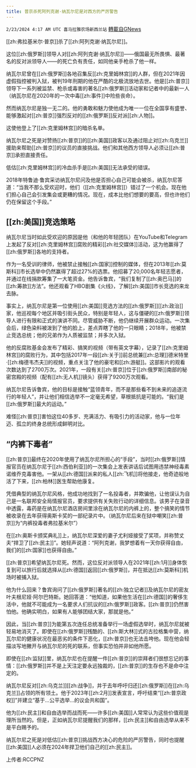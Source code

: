```yaml
---
title: 普京杀死阿列克谢·纳瓦尔尼是对西方的严厉警告
---
```

`2/23/2024 4:17 AM UTC 喜马拉雅农场新西兰站` [轉載自GNews](https://gnews.org/articles/2334163)

[[zh:弗拉基米尔·普京]]杀了[[zh:阿列克谢·纳瓦尔尼]]。

这位[[zh:俄罗斯]]领导人对[[zh:阿列克谢·纳瓦尔尼]]——俄国最无所畏惧、最著名的反对派领导人——的死亡负有责任，如同他亲手枪杀了他一样。

纳瓦尔尼曾在[[zh:俄罗斯]]各地召集反[[zh:克里姆林宫]]的人群，但在2021年因虚假指控被判入狱，被判19年刑期的他在严酷的北极流放地去世。他是[[zh:普京]]领导下一系列被监禁、枪杀或毒害的著名[[zh:俄罗斯]]活动家和记者中的最新一人（纳瓦尔尼在2020年的一次中毒[[zh:事件]]中险些丧命）。

然而纳瓦尔尼是独一无二的。他的勇敢和魅力使他成为唯一一位在全国享有盛誉、能够激起对[[zh:普京]]强烈反对的[[zh:俄罗斯]]反对派[[zh:人物]]。

这使他登上了[[zh:克里姆林宫]]的暗杀名单。

纳瓦尔尼之死是对赞扬[[zh:普京]]的[[zh:美国]]政客以及通过阻止对[[zh:乌克兰]]援助来帮助[[zh:普京]]的议员的直接挑战。他们和其他西方领导人必须让[[zh:普京]]承担直接责任。

低估[[zh:克里姆林宫]]的冷血杀手是[[zh:美国]]无法承受的错误。

2018年特鲁迪·鲁宾采访纳瓦尔尼问及他是否担心自己可能会被杀，纳瓦尔尼答道：“当我不那么受欢迎时，他们（[[zh:克里姆林宫]]）错过了一个机会。现在他们担心自己会引发集会或更糟的情况。现在，成本比他们想要的要高，但也许他们仍在保留这个手段。”

## [[zh:美国]]竞选策略

纳瓦尔尼当时如此受欢迎的原因是他（和他的年轻团队）在YouTube和Telegram上发起了反对[[zh:克里姆林宫]]腐败的精彩[[zh:社交媒体]]活动，这为他赢得了[[zh:俄罗斯]]各地的支持者。

作为一名受训的律师，他被禁止接触[[zh:国家]]控制的媒体，但在2013年[[zh:莫斯科]]市长选举中仍然赢得了超过27%的选票。他招募了20,000名年轻志愿者，并通过在线捐款筹集了一大笔资金。他告诉鲁宾，“我们复制了[[zh:奥巴马]]的[[zh:筹款]]方法”。他还观看了HBO剧集《火线》，了解[[zh:美国]]市长竞选的来龙去脉。

事实上，纳瓦尔尼是第一位使用[[zh:美国]]竞选方法的[[zh:俄罗斯]][[zh:政治]]家，他巡视每个地区并吸引街头民众，特别是年轻人，这与僵硬的[[zh:俄罗斯]]领导人进行有限和正式的演讲不同。尽管威胁不断，他仍继续开展群众运动。一次集会后，绿色染料被泼到了他的脸上，差点弄瞎了他的一只眼睛；2018年，他被禁止竞选总统；他的兄弟作为人质被监禁；并多次入狱。

他的反腐败基金会发布了精彩、搞笑的视频（带有英文字幕），记录了[[zh:克里姆林宫]]的腐败行为，其中包括2017年一段[[zh:关于]]前总统兼[[zh:总理]]德米特里·[[zh:梅德韦杰夫]]的视频，重点关注了他的豪宅和[[zh:游艇]]。这部影片的观看次数达到了2700万次。2021年，一段有关[[zh:普京]]位于[[zh:俄罗斯]]南部的秘密宫殿的视频（配有[[zh:无人机]]镜头）获得了9200万次观看。

纳瓦尔尼告诉鲁宾，他的目标是接触“蓝领青年，而不是那些看不到未来的追逐流行的年轻人”，并让他们相信选举不一定毫无希望，草根抵抗是可能的。“我们是[[zh:俄罗斯]]最大的运动。”

难怪[[zh:普京]]害怕这位40多岁、充满活力、有吸引力的活动家，他与一位年迈、孤立的终身总统形成鲜明对比。

## “内裤下毒者”

[[zh:普京]]最终在2020年使用了纳瓦尔尼所担心的“手段”，当时[[zh:俄罗斯]]情报官员在纳瓦尔尼于[[zh:西伯利亚]]的一次集会上发表讲话后试图用违禁神经毒素诺维乔克毒害他。一架从[[zh:德国]]派来的私人[[zh:飞机]]将他接走，他奇迹般地活了下来，[[zh:柏林]]医生帮助他康复。

凭借典型的纳瓦尔尼风格，他成功地找到了一名投毒者，并欺骗他，让他误认为自己是一名联邦安全局情报官员，要求提供有关失败行动的详细信息。该男子在录音中透露，毒药是在纳瓦尔尼酒店房间里涂在纳瓦尔尼的内裤上的，整个搞笑的情节被收录在去年获得奥斯卡奖的一部纪录片中。（纳瓦尔尼后来在狱中嘲笑[[zh:普京]]为“内裤投毒者弗拉基米尔”）

在[[zh:奥斯卡颁奖典礼]]上，纳瓦尔尼深爱的妻子尤利娅接受了奖项，并称赞丈夫“捍卫了[[zh:民主]]”。她轻声说道：“阿列克谢，我梦想着有一天你获得自由，我们的[[zh:国家]]也获得自由。”

[[zh:普京]]希望纳瓦尔尼死。然而，这位反对派领导人在2021年[[zh:1月]]身体恢复到可以旅行后就选择从[[zh:德国]]返回[[zh:俄罗斯]]，并在抵达[[zh:莫斯科]]机场时被捕入狱。

他为什么回来？鲁宾询问了[[zh:俄罗斯]]著名的[[zh:独立记者]]及纳瓦尔尼的密友叶夫根尼娅·阿尔巴特斯。她回答道：“他知道，如果他生活在[[zh:德国]]的奢侈生活中，他就不可能成为一名要求人们抗议的[[zh:俄罗斯]]政客。[[zh:普京]]仍然害怕他。他确实明白，如果有人能够团结大家，那就是他。”

因此，当[[zh:普京]]为能第五次连任总统准备举行一场虚假选举时，纳瓦尔尼就被轻易地消灭了。即使在[[zh:俄罗斯]]残酷的、[[zh:斯大林]]式的古拉格集中营，纳瓦尔尼的健康状况在最恶劣的条件下恶化，[[zh:普京]]也无法击垮他。现在他会轻描淡写地撇开与纳瓦尔尼的死的联系，但事实恐怕并非如他所愿。

即使在[[zh:监狱]]里，纳瓦尔尼也在提醒一件[[zh:普京]]的崇拜者们很想忘记的事情：[[zh:俄罗斯]]并不是上天注定要永远独裁的，[[zh:普京]]的生存也不是命中注定的。

纳瓦尔尼反对[[zh:乌克兰]][[zh:战争]]，并于去年呼吁归还[[zh:俄罗斯]]在[[zh:乌克兰]]占领的所有领土。他于2023年[[zh:2月]]发表宣言，呼吁结束“[[zh:普京政权]]”并建立“基于…公平选举…的议会共和国”。

他为[[zh:民主]]和自由选举而战而死——许多[[zh:美国]]人常常认为这些价值观是理所当然的。但是，正如纳瓦尔尼提醒我们的那样，[[zh:民主]]和自由选举从来不是平白赐予的。

纳瓦尔尼之死是对低估[[zh:普京]]挑战西方决心的危险的严厉警告，同时也提醒[[zh:美国]]人必须在2024年捍卫他们自己的[[zh:民主]]。

上传者:RCCPNZ
